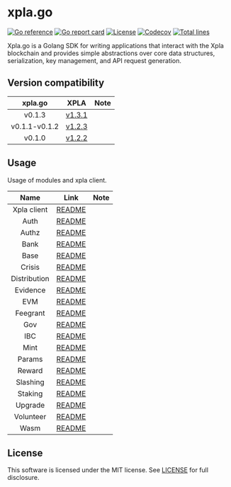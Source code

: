# xpla.go

[![Go reference](https://pkg.go.dev/badge/github.com/xpladev/xpla.go.svg)](https://pkg.go.dev/github.com/xpladev/xpla.go)
[![Go report card](https://goreportcard.com/badge/github.com/xpladev/xpla.go)](https://goreportcard.com/report/github.com/xpladev/xpla.go)
[![License](https://img.shields.io/github/license/xpladev/xpla.go.svg)](https://github.com/xpladev/xpla.go/blob/main/LICENSE)
[![Codecov](https://codecov.io/gh/xpladev/xpla.go/branch/main/graph/badge.svg)](https://app.codecov.io/gh/xpladev/xpla.go)
[![Total lines](https://tokei.rs/b1/github/xpladev/xpla.go)](https://github.com/xpladev/xpla.go)

Xpla.go is a Golang SDK for writing applications that interact with the Xpla blockchain and provides simple abstractions over core data structures, serialization, key management, and API request generation.

## Version compatibility

|xpla.go|XPLA|Note|
|:---:|:---:|:---:|
|v0.1.3|[v1.3.1](https://github.com/xpladev/xpla/tree/v1.3.1)||
|v0.1.1-v0.1.2|[v1.2.3](https://github.com/xpladev/xpla/tree/v1.2.3)||
|v0.1.0|[v1.2.2](https://github.com/xpladev/xpla/tree/v1.2.2)||


## Usage
Usage of modules and xpla client.

|Name|Link|Note|
|:---:|:---:|:---:|
|Xpla client|[README](./client/README.md)||
|Auth|[README](./core/auth/README.md)||
|Authz|[README](./core/authz/README.md)||
|Bank|[README](./core/bank/README.md)||
|Base|[README](./core/base/README.md)||
|Crisis|[README](./core/crisis/README.md)||
|Distribution|[README](./core/distribution/README.md)||
|Evidence|[README](./core/evidence/README.md)||
|EVM|[README](./core/evm/README.md)||
|Feegrant|[README](./core/feegrant/README.md)||
|Gov|[README](./core/gov/README.md)||
|IBC|[README](./core/ibc/README.md)||
|Mint|[README](./core/mint/README.md)||
|Params|[README](./core/params/README.md)||
|Reward|[README](./core/reward/README.md)||
|Slashing|[README](./core/slashing/README.md)||
|Staking|[README](./core/staking/README.md)||
|Upgrade|[README](./core/upgrade/README.md)||
|Volunteer|[README](./core/volunteer/README.md)||
|Wasm|[README](./core/wasm/README.md)||

## License
This software is licensed under the MIT license. See [LICENSE](./LICENSE) for full disclosure.